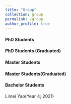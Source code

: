 ```yaml
---
title: "Group"
collection: group
permalink: /group
author_profile: true
---
```


#### PhD Students


#### PhD Students (Graduated)


#### Master Students


#### Master Students(Graduated)


#### Bachelor Students

Limei Yao(Year 4; 2021)

